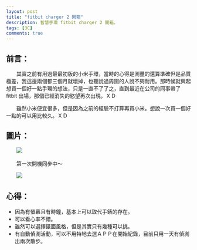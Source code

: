 ```yaml
---
layout: post
title: "fitbit charger 2 開箱"
description: 智慧手環 fitbit charger 2 開箱。
tags: [3C]
comments: true
---
```


## 前言：

　　其實之前有用過最最初版的小米手環，當時的心得是測量的還算準確但是品質極差，我這邊兩個都三個月就壞掉，也聽說過周圍的人說不夠耐用。那時候就興起想買一個好一點手環的想法，只是一直不了了之，直到最近在公司的同事帶了 fitbit 出場，那個已經消失的慾望再次出現。ＸＤ

　　雖然小米便宜很多，但是因為之前的經驗不打算再買小米。想說一次買一個好一點的可以用比較久。ＸＤ

## 圖片：

　　<img src="{{ site.baseurl }}/img/posts/2016-11-11/1.jpg">

　　第一次開機同步中～

　　<img src="{{ site.baseurl }}/img/posts/2016-11-11/2.jpg">

## 心得：

* 因為有螢幕且有時鐘，基本上可以取代手錶的存在。
* 可以看心率不錯。
* 雖然可以選擇錶面風格，但是其實只有幾種可以挑。
* 有自動偵測活動，可以不用特地去選ＡＰＰ在開始紀錄，目前只用一天有偵測出兩次散步。
